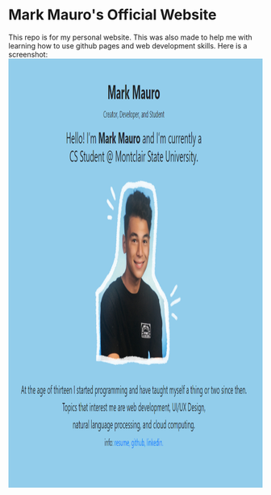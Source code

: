 <h1>Mark Mauro's Official Website</h1>
This repo is for my personal website. This was also made to help me with learning how to use github pages and web development skills.
Here is a screenshot:

<img src = "screenshot_of_mywebsite.png" height="850" width="900"> 
